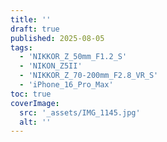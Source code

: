 ```yaml
---
title: ''
draft: true
published: 2025-08-05
tags:
  - 'NIKKOR_Z_50mm_F1.2_S'
  - 'NIKON_Z5II'
  - 'NIKKOR_Z_70-200mm_F2.8_VR_S'
  - 'iPhone_16_Pro_Max'
toc: true
coverImage:
  src: '_assets/IMG_1145.jpg'
  alt: ''
---
```

